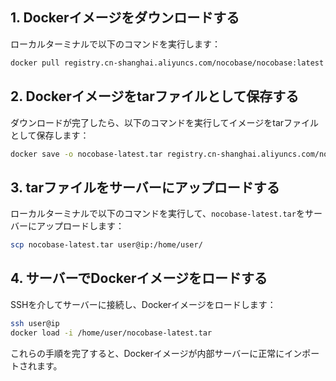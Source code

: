 ## 1. Dockerイメージをダウンロードする

ローカルターミナルで以下のコマンドを実行します：

```bash
docker pull registry.cn-shanghai.aliyuncs.com/nocobase/nocobase:latest
```

## 2. Dockerイメージをtarファイルとして保存する

ダウンロードが完了したら、以下のコマンドを実行してイメージをtarファイルとして保存します：

```bash
docker save -o nocobase-latest.tar registry.cn-shanghai.aliyuncs.com/nocobase/nocobase:latest
```

## 3. tarファイルをサーバーにアップロードする

ローカルターミナルで以下のコマンドを実行して、`nocobase-latest.tar`をサーバーにアップロードします：

```bash
scp nocobase-latest.tar user@ip:/home/user/
```

## 4. サーバーでDockerイメージをロードする

SSHを介してサーバーに接続し、Dockerイメージをロードします：

```bash
ssh user@ip
docker load -i /home/user/nocobase-latest.tar
```

これらの手順を完了すると、Dockerイメージが内部サーバーに正常にインポートされます。